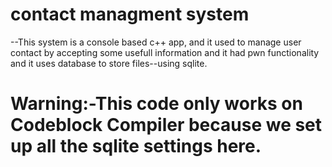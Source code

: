 # contact managment system 
--This system is a console based c++ app, and it used to manage user contact by accepting some usefull information and it had pwn functionality and it uses database to store files--using sqlite.
# Warning:-This code only works on Codeblock Compiler because we set up all the sqlite settings here.